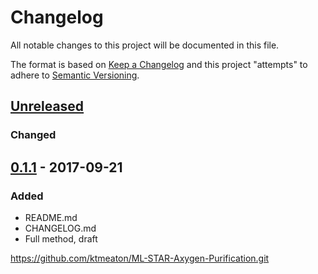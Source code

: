# Changelog
All notable changes to this project will be documented in this file.

The format is based on [Keep a Changelog](http://keepachangelog.com/en/1.0.0/)
and this project "attempts" to adhere to [Semantic Versioning](http://semver.org/spec/v2.0.0.html).

## [Unreleased]
### Changed

## [0.1.1] - 2017-09-21
### Added
- README.md
- CHANGELOG.md
- Full method, draft

https://github.com/ktmeaton/ML-STAR-Axygen-Purification.git

[Unreleased]: https://github.com/ktmeaton/NGSeXplore/compare/v0.1.1...HEAD
[0.1.1]: https://github.com/ktmeaton/NGSeXplore/compare/v0.1.1...v0.1.1
